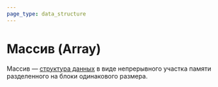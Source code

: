 ```yaml
---
page_type: data_structure
---
```


# Массив (Array)

Массив — [структура данных](20221025215309.md) в виде непрерывного участка памяти разделенного на блоки одинакового размера.
